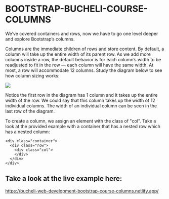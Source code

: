 # BOOTSTRAP-BUCHELI-COURSE-COLUMNS

We’ve covered containers and rows, now we have to go one level deeper and explore Bootstrap’s columns.

Columns are the immediate children of rows and store content. By default, a column will take up the entire width of its parent row. As we add more columns inside a row, the default behavior is for each column’s width to be readjusted to fit in the row — each column will have the same width. At most, a row will accommodate 12 columns. Study the diagram below to see how column sizing works:

![](https://content.codecademy.com/courses/learn-bootstrap-4/simple-12-grid.svg)

Notice the first row in the diagram has 1 column and it takes up the entire width of the row. We could say that this column takes up the width of 12 individual columns. The width of an individual column can be seen in the last row of the diagram.

To create a column, we assign an element with the class of "col". Take a look at the provided example with a container that has a nested row which has a nested column:

```
<div class="container">
  <div class="row">
    <div class="col">
    </div>
  </div>
</div> 
```

## Take a look at the live example here:
https://bucheli-web-development-bootstrap-course-columns.netlify.app/
